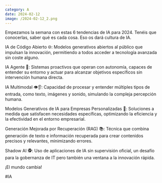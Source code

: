 ```yaml
--- 
category: A 
date: 2024-02-12 
image: /2024-02-12_2.png 
--- 
```


Empezamos la semana con estas 6 tendencias de IA para 2024. Tenéis que conocerlas, saber qué es cada cosa. Eso os dará cultura de IA.

IA de Código Abierto 🌐: Modelos generativos abiertos al público que impulsan la innovación, permitiendo a todos acceder a tecnología avanzada sin coste alguno.

IA Agente 🤖: Sistemas proactivos que operan con autonomía, capaces de entender su entorno y actuar para alcanzar objetivos específicos sin intervención humana directa.

IA Multimodal 👁️👂: Capacidad de procesar y entender múltiples tipos de entrada, como texto, imágenes y sonido, simulando la compleja percepción humana.

Modelos Generativos de IA para Empresas Personalizadas 💼: Soluciones a medida que satisfacen necesidades específicas, optimizando la eficiencia y la efectividad en el entorno empresarial.

Generación Mejorada por Recuperación (RAG) 📚: Técnica que combina generación de texto e información recuperada para crear contenidos precisos y relevantes, minimizando errores.

Shadow AI 🕵️: Uso de aplicaciones de IA sin supervisión oficial, un desafío para la gobernanza de IT pero también una ventana a la innovación rápida.

¡El mundo cambia!

#IA